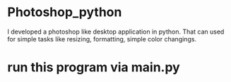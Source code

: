 # Photoshop_python
I developed a photoshop like desktop application in python. That can used for simple tasks like resizing, formatting, simple color changings.


# run this program via main.py 
